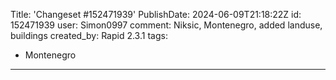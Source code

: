 Title: 'Changeset #152471939'
PublishDate: 2024-06-09T21:18:22Z
id: 152471939
user: Simon0997
comment: Niksic, Montenegro, added landuse, buildings
created_by: Rapid 2.3.1
tags:
- Montenegro

---
